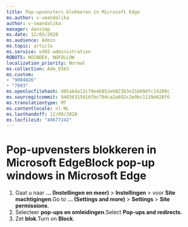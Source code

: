 ```yaml
---
title: Pop-upvensters blokkeren in Microsoft Edge
ms.author: v-smandalika
author: v-smandalika
manager: dansimp
ms.date: 12/03/2020
ms.audience: Admin
ms.topic: article
ms.service: o365-administration
ROBOTS: NOINDEX, NOFOLLOW
localization_priority: Normal
ms.collection: Adm_O365
ms.custom:
- "9004026"
- "7093"
ms.openlocfilehash: d05abda12cf9e4b852eb023b3e31b89dfc14209c
ms.sourcegitcommit: 94036315916fbc79dca2a692c2e9bc1139dd28f6
ms.translationtype: MT
ms.contentlocale: nl-NL
ms.lasthandoff: 12/08/2020
ms.locfileid: "49677242"
---
```

# <a name="block-pop-up-windows-in-microsoft-edge"></a><span data-ttu-id="1ae0d-102">Pop-upvensters blokkeren in Microsoft Edge</span><span class="sxs-lookup"><span data-stu-id="1ae0d-102">Block pop-up windows in Microsoft Edge</span></span>

1. <span data-ttu-id="1ae0d-103">Gaat u naar **... (Instellingen en meer)**  >  **Instellingen**  >  voor **Site machtigingen**.</span><span class="sxs-lookup"><span data-stu-id="1ae0d-103">Go to **... (Settings and more)** > **Settings** > **Site permissions**.</span></span>
2. <span data-ttu-id="1ae0d-104">Selecteer **pop-ups en omleidingen**.</span><span class="sxs-lookup"><span data-stu-id="1ae0d-104">Select **Pop-ups and redirects**.</span></span>
3. <span data-ttu-id="1ae0d-105">Zet **blok**.</span><span class="sxs-lookup"><span data-stu-id="1ae0d-105">Turn on **Block**.</span></span>